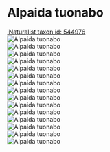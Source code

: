 
Alpaida tuonabo
===============
  
[iNaturalist taxon id: 544976](https://www.inaturalist.org/taxa/544976)  
![Alpaida tuonabo](https://inaturalist-open-data.s3.amazonaws.com/photos/240175036/medium.jpg)  
![Alpaida tuonabo](https://inaturalist-open-data.s3.amazonaws.com/photos/240175026/medium.jpg)  
![Alpaida tuonabo](https://inaturalist-open-data.s3.amazonaws.com/photos/240175046/medium.jpg)  
![Alpaida tuonabo](https://inaturalist-open-data.s3.amazonaws.com/photos/240135839/medium.jpg)  
![Alpaida tuonabo](https://inaturalist-open-data.s3.amazonaws.com/photos/174119405/medium.jpeg)  
![Alpaida tuonabo](https://inaturalist-open-data.s3.amazonaws.com/photos/240175036/medium.jpg)  
![Alpaida tuonabo](https://inaturalist-open-data.s3.amazonaws.com/photos/240175026/medium.jpg)  
![Alpaida tuonabo](https://inaturalist-open-data.s3.amazonaws.com/photos/240175046/medium.jpg)  
![Alpaida tuonabo](https://inaturalist-open-data.s3.amazonaws.com/photos/240135839/medium.jpg)  
![Alpaida tuonabo](https://inaturalist-open-data.s3.amazonaws.com/photos/174119405/medium.jpeg)  
![Alpaida tuonabo](https://inaturalist-open-data.s3.amazonaws.com/photos/240175036/medium.jpg)  
![Alpaida tuonabo](https://inaturalist-open-data.s3.amazonaws.com/photos/240175026/medium.jpg)  
![Alpaida tuonabo](https://inaturalist-open-data.s3.amazonaws.com/photos/240175046/medium.jpg)  
![Alpaida tuonabo](https://inaturalist-open-data.s3.amazonaws.com/photos/240135839/medium.jpg)  
![Alpaida tuonabo](https://inaturalist-open-data.s3.amazonaws.com/photos/174119405/medium.jpeg)